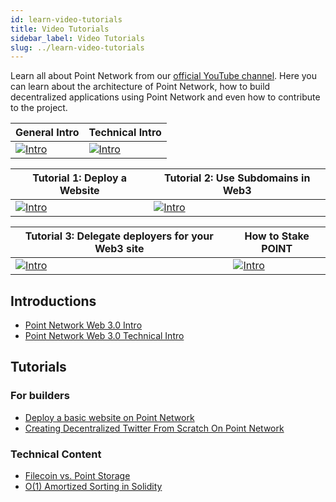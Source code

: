 ```yaml
---
id: learn-video-tutorials
title: Video Tutorials
sidebar_label: Video Tutorials
slug: ../learn-video-tutorials
---
```


Learn all about Point Network from our [official YouTube channel](https://www.youtube.com/channel/UCWZkr5qbQhmMtD4Zt374-FA). Here you can learn about the architecture of Point Network, how to build decentralized applications using Point Network and even how to contribute to the project.

| General Intro | Technical Intro |
| ------------- | --------------- |
| [![Intro](https://img.youtube.com/vi/3zICuHh_Hso/0.jpg)](https://www.youtube.com/watch?v=3zICuHh_Hso) | [![Intro](https://img.youtube.com/vi/czCPXJKDfFw/0.jpg)](https://www.youtube.com/watch?v=czCPXJKDfFw) |

| Tutorial 1: Deploy a Website | Tutorial 2: Use Subdomains in Web3 |
| ------------- | --------------- |
| [![Intro](https://img.youtube.com/vi/k3bylAoesNI/0.jpg)](https://www.youtube.com/watch?v=k3bylAoesNI) | [![Intro](https://img.youtube.com/vi/4utshszeQHw/0.jpg)](https://www.youtube.com/watch?v=4utshszeQHwQ) |

| Tutorial 3: Delegate deployers for your Web3 site | How to Stake POINT |
| ------------- | --------------- |
| [![Intro](https://img.youtube.com/vi/nbXNJrIKzGE/0.jpg)](https://www.youtube.com/watch?v=nbXNJrIKzGE) | [![Intro](https://img.youtube.com/vi/oJ0ss3a37rQ/0.jpg)](https://www.youtube.com/watch?v=oJ0ss3a37rQ) |

## Introductions

- [Point Network Web 3.0 Intro](https://www.youtube.com/watch?v=3zICuHh_Hso)
- [Point Network Web 3.0 Technical Intro](https://www.youtube.com/watch?v=czCPXJKDfFw)

## Tutorials

### For builders

- [Deploy a basic website on Point Network](https://www.youtube.com/watch?v=k3bylAoesNI)
- [Creating Decentralized Twitter From Scratch On Point Network](https://www.youtube.com/watch?v=JZaxuQBrTgU)

### Technical Content

- [Filecoin vs. Point Storage ](https://www.youtube.com/watch?v=o4xNFNnpgrU)
- [O(1) Amortized Sorting in Solidity](https://www.youtube.com/watch?v=Q9pe0q8PwXQ)